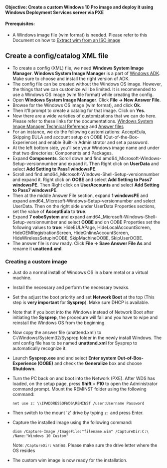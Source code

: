 
#### **Objective**: Create a custom Windows 10 Pro image and deploy it using Windows Deployment Services server via PXE

#### Prerequisites:  

- A Windows image file (wim format) is needed. Please refer to this Document on how to [Extract wim from an ISO image](obsidian://open?vault=KB&file=WDS%20Setup)
## Create a config/catalog XML file

- To create a config (XML) file, we need **Windows System Image Manager**. **Windows System Image Manager** is a part of [Windows ADK](https://learn.microsoft.com/en-us/windows-hardware/get-started/adk-install).  Make sure to choose and install the right version of ADK.
- The config file can be created without the Windows OS image. However, the things that we can customize will be limited. It is recommended to use a Windows OS image (wim file format) while creating the config.
- Open **Windows System Image Manager**. Click **File -> New Answer File**.
- Browse for the Windows OS image (wim format), and click **Ok**.
- Then it'll prompt to create a catalog for that image. Click on **Yes**.
- Now there are a wide varieties of customizations that we can do here. Please refer to these links for the documentations. [Windows System Image Manager Technical Reference](https://learn.microsoft.com/en-us/windows-hardware/customize/desktop/wsim/windows-system-image-manager-technical-reference) and [Answer files](https://learn.microsoft.com/en-us/windows-hardware/manufacture/desktop/update-windows-settings-and-scripts-create-your-own-answer-file-sxs?view=windows-11)
- For an instance, we do the following customizations: AcceptEula, Skipping EULA and account setup on OOBE (Out-of-the-Box-Experience) and enable Built-in Administrator and set a password.
- At the left bottom side, you'll see your Windows image name and under that two directories: Components and Packages.
- Expand **Components**. Scroll down and find amd64_Microsoft-Windows-Setup-versionnumber and expand it. Then Right click on **UserData** and select **Add Setting to Pass1 windowsPE**.
- Scroll and find amd64_Microsoft-Windows-Shell-Setup-versionnumber and expand it. Right click on **OOBE** and select **Add Setting to Pass7 windowsPE**. Then Right click on **UserAccounts** and select **Add Setting to Pass7 windowsPE**.
- Then at the middle Answer File section, expand **1 windowsPE** and expand amd64_Microsoft-Windows-Setup-versionnumber and select UserData. Then on the right side under UserData Properties sections, set the value of **AcceptEula** to **true**.
- Expand **7 oobeSystem** and expand amd64_Microsoft-Windows-Shell-Setup-versionnumber and select **OOBE** and on OOBE Properties set the following values to **true**: HideEULAPage, HideLocalAccountScreen, HideOEMRegistrationScreen, HideOnlineAccountScreen, HideWirelessSetupinOOBE, SkipMachineOOBE, SkipUserOOBE.
- The answer file is now ready. Click **File -> Save Answer File As** and rename it **unattend.xml**.

### Creating a custom image

- Just do a normal install of Windows OS in a bare metal or a virtual machine.
- Install the necessary and perform the necessary tweaks.
- Set the adjust the boot priority and set **Network Boot** at the top (This step is **very important** for **Sysprep**). Make sure DHCP is available.
- Note that if you boot into the Windows instead of Network Boot after initiating the **Sysprep**, the procedure will fail and you have to wipe and reinstall the Windows OS from the beginning.
- Now copy the answer file (unattend.xml) to C:/Windows/System32/Sysprep folder in the newly install Windows. The xml config file has to be named **unattend.xml** for Sysprep to automatically recognize it.
- Launch **Sysprep.exe** and and select **Enter system Out-of-Bos-Experience (OOBE)** and check the **Generalize** box and choose **Shutdown**.
- Turn the PC back on and boot into the Network (PXE). After WDS has loaded, on the setup page, press **Shift + F10** to open the Administrator command prompt. Mount the REMINST folder using the following command:

	 `net use z: \\IPADDRESSOFWDS\REMINST /user:Username Password`

- Then switch to the mount 'z' drive by typing `z:` and press Enter.
- Capture the installed image using the following command:

	 `dism /Capture-Image /ImageFile:"filename.wim" /CaptureDir:C:\ /Name:"Windows 10 Custom"` 
	 
	Note: `/CaptureDir:` varies. Please make sure the drive letter where the OS resides
- The custom wim image is now ready for the installation.